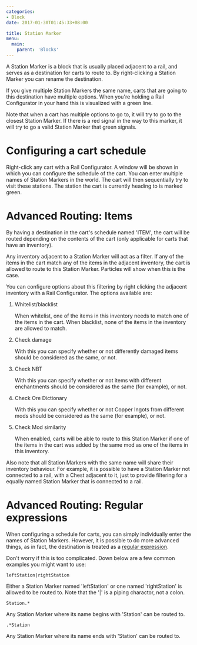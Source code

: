```yaml
---
categories:
- Block
date: 2017-01-30T01:45:33+08:00

title: Station Marker
menu:
  main:
    parent: 'Blocks'
---
```


A Station Marker is a block that is usually placed adjacent to a rail, and serves as a destination for carts to route to. By right-clicking a Station Marker you can rename the destination.

If you give multiple Station Markers the same name, carts that are going to this destination have multiple options. When you're holding a Rail Configurator in your hand this is visualized with a green line.

Note that when a cart has multiple options to go to, it will try to go to the closest Station Marker. If there is a red signal in the way to this marker, it will try to go a valid Station Marker that green signals.

# Configuring a cart schedule

Right-click any cart with a Rail Configurator. A window will be shown in which you can configure the schedule of the cart. You can enter multiple names of Station Markers in the world. The cart will then sequentially try to visit these stations. The station the cart is currently heading to is marked green.

# Advanced Routing: Items

By having a destination in the cart's schedule named 'ITEM', the cart will be routed depending on the contents of the cart (only applicable for carts that have an inventory).

Any inventory adjacent to a Station Marker will act as a filter. If any of the items in the cart match any of the items in the adjacent inventory, the cart is allowed to route to this Station Marker. Particles will show when this is the case.

You can configure options about this filtering by right clicking the adjacent inventory with a Rail Configurator. The options available are:

 1. Whitelist/blacklist 

    When whitelist, one of the items in this inventory needs to match one of the items in the cart. When blacklist, none of the items in the inventory are allowed to match.
  
 2. Check damage 
 
    With this you can specify whether or not differently damaged items should be considered as the same, or not.

 3. Check NBT 

    With this you can specify whether or not items with different enchantments should be considered as the same (for example), or not.

 4. Check Ore Dictionary 
 
    With this you can specify whether or not Copper Ingots from different mods should be considered as the same (for example), or not.

 5. Check Mod similarity 
 
    When enabled, carts will be able to route to this Station Marker if one of the items in the cart was added by the same mod as one of the items in this inventory.

Also note that all Station Markers with the same name will share their inventory behaviour. For example, it is possible to have a Station Marker not connected to a rail, with a Chest adjacent to it, just to provide filtering for a equally named Station Marker that is connected to a rail.

# Advanced Routing: Regular expressions

When configuring a schedule for carts, you can simply individually enter the names of Station Markers. However, it is possible to do more advanced things, as in fact, the destination is treated as a [regular expression](http://www.regular-expressions.info/).

Don't worry if this is too complicated. Down below are a few common examples you might want to use:

    leftStation|rightStation 

Either a Station Marker named 'leftStation' or one named 'rightStation' is allowed to be routed to. Note that the '|' is a piping charactor, not a colon.

    Station.* 

Any Station Marker where its name begins with 'Station' can be routed to.

    .*Station 

Any Station Marker where its name ends with 'Station' can be routed to.
